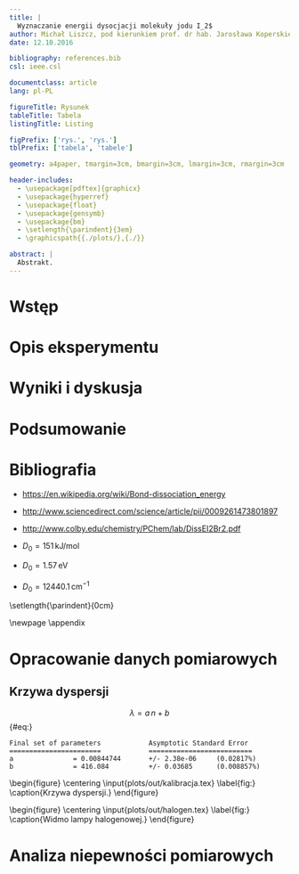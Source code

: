 ```yaml
---
title: |
  Wyznaczanie energii dysocjacji molekuły jodu I_2$
author: Michał Liszcz, pod kierunkiem prof. dr hab. Jarosława Koperskiego
date: 12.10.2016

bibliography: references.bib
csl: ieee.csl

documentclass: article
lang: pl-PL

figureTitle: Rysunek
tableTitle: Tabela
listingTitle: Listing

figPrefix: ['rys.', 'rys.']
tblPrefix: ['tabela', 'tabele']

geometry: a4paper, tmargin=3cm, bmargin=3cm, lmargin=3cm, rmargin=3cm

header-includes:
  - \usepackage[pdftex]{graphicx}
  - \usepackage{hyperref}
  - \usepackage{float}
  - \usepackage{gensymb}
  - \usepackage{bm}
  - \setlength{\parindent}{3em}
  - \graphicspath{{./plots/},{./}}

abstract: |
  Abstrakt.
---
```


# Wstęp

# Opis eksperymentu

# Wyniki i dyskusja

# Podsumowanie

# Bibliografia

* <https://en.wikipedia.org/wiki/Bond-dissociation_energy>
* <http://www.sciencedirect.com/science/article/pii/0009261473801897>
* <http://www.colby.edu/chemistry/PChem/lab/DissEI2Br2.pdf>


* $D_0 = 151\,\mathrm{kJ/mol}$
* $D_0 = 1.57\,\mathrm{eV}$
* $D_0 = 12440.1\,\mathrm{cm}^{-1}$

\setlength{\parindent}{0cm}
<div id="refs"></div>

\newpage
\appendix

# Opracowanie danych pomiarowych

## Krzywa dyspersji

$$ \lambda = a\,n + b $$ {#eq:}

```
Final set of parameters            Asymptotic Standard Error
=======================            ==========================
a               = 0.00844744       +/- 2.38e-06     (0.02817%)
b               = 416.084          +/- 0.03685      (0.008857%)
```

\begin{figure}
\centering
\input{plots/out/kalibracja.tex}
\label{fig:}
\caption{Krzywa dyspersji.}
\end{figure}

\begin{figure}
\centering
\input{plots/out/halogen.tex}
\label{fig:}
\caption{Widmo lampy halogenowej.}
\end{figure}

# Analiza niepewności pomiarowych
